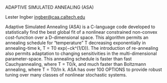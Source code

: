 ADAPTIVE SIMULATED ANNEALING (ASA)


Lester Ingber
<ingber@caa.caltech.edu>


Adaptive Simulated Annealing (ASA) is a C-language code developed to statistically find the best
global fit of a nonlinear constrained non-convex cost-function over a D-dimensional space. This
algorithm permits an annealing schedule for “temperature” T decreasing exponentially in annealing-time
k, T = T0 exp(−ck^(1/D)). The introduction of re-annealing also permits adaptation to changing sensitivities
in the multi-dimensional parameter-space. This annealing schedule is faster than fast Cauchyannealing,
where T = T0/k, and much faster than Boltzmann annealing, where T = T0/ln k. ASA has over 100
OPTIONS to provide robust tuning over many classes of nonlinear stochastic systems.
